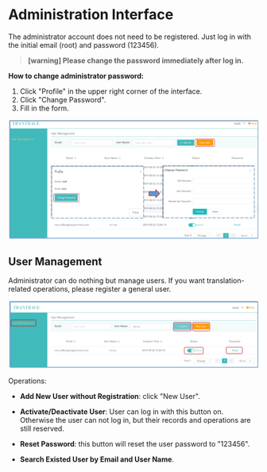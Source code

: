 # Administration Interface

The administrator account does not need to be registered. Just log in with the initial email (root) and password (123456). 

> **[warning] Please change the password immediately after log in.**

<span id='root'></span>

**How to change administrator password:**
<span id='change-password'></span>

1. Click "Profile" in the upper right corner of the interface.
2. Click "Change Password".
3. Fill in the form.

![](/assets/root.change-password.png)

## User Management

Administrator can do nothing but manage users. If you want translation-related operations, please register a general user. 

![](/assets/interface.root.png)


Operations:

- **Add New User without Registration**: click "New User".

- **Activate/Deactivate User**: User can log in with this button on. Otherwise the user can not log in, but their records and operations are still reserved.
 
- **Reset Password**: this button will reset the user password to "123456".

- **Search Existed User by Email and User Name**.





